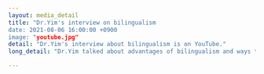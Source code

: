 ```yaml
---
layout: media_detail
title: "Dr.Yim's interview on bilingualism
date: 2021-08-06 16:00:00 +0900
image: "youtube.jpg"
detail: "Dr.Yim's interview about bilingualism is on YouTube." 
long_detail: "Dr.Yim talked about advantages of bilingualism and ways to support bilingual children's language development. You can watch her interview here: <iframe width='560' height='315' src='https://www.youtube.com/embed/3COY0zVcq3I' title='YouTube video player' frameborder='0' allow='accelerometer; autoplay; clipboard-write; encrypted-media; gyroscope; picture-in-picture' allowfullscreen></iframe>."

---
```


